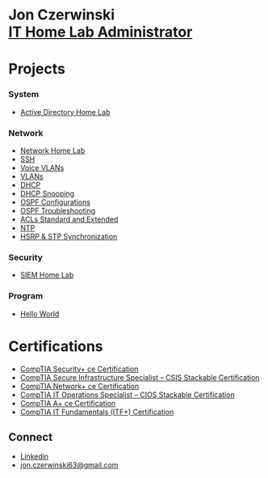 <h1>Jon Czerwinski <br/><a href="https://www.linkedin.com/in/jon-czerwinski/">IT Home Lab Administrator</a>

<h1>Projects</h1>
<h3>System</h3>

- [Active Directory Home Lab](https://github.com/jwczerwinski/Active-Directory-Home-Lab)

<h3>Network</h3>

- [Network Home Lab](https://github.com/jwczerwinski/Network-Home-Lab)
- [SSH](https://github.com/jwczerwinski/SSH)
- [Voice VLANs](https://github.com/jwczerwinski/Voice-VLANs)
- [VLANs](https://github.com/jwczerwinski/VLANs)
- [DHCP](https://github.com/jwczerwinski/DHCP/tree/main)
- [DHCP Snooping](https://github.com/jwczerwinski/DHCP-Snooping)
- [OSPF Configurations](https://github.com/jwczerwinski/OSPF)
- [OSPF Troubleshooting](https://github.com/jwczerwinski/OSPF-Troubleshooting)
- [ACLs Standard and Extended](https://github.com/jwczerwinski/ACLs-Standard-and-Extended)
- [NTP](https://github.com/jwczerwinski/NTP/tree/main)
- [HSRP & STP Synchronization](https://github.com/jwczerwinski/HSRP-STP-Synchronization)

<h3>Security</h3>

- [SIEM Home Lab](https://github.com/jwczerwinski/SIEM-Home-Lab)
<h3>Program</h3>

- [Hello World](https://github.com/jwczerwinski/Hello-World)


<h1>Certifications</h1>

- [CompTIA Security+ ce Certification](https://www.credly.com/badges/48d3e286-7b74-448d-8059-7e82f9b10c2a)
- [CompTIA Secure Infrastructure Specialist – CSIS Stackable Certification](https://www.credly.com/badges/7a9456b6-d0b7-4de2-97ee-8805d418d70c/public_url)
- [CompTIA Network+ ce Certification](https://www.credly.com/badges/f8e57115-9f22-41eb-9346-71ca009bd2ca/linked_in_profile)
- [CompTIA IT Operations Specialist – CIOS Stackable Certification](https://www.credly.com/badges/e8e4cce0-e2eb-4b02-97e3-97139e00ea7e/linked_in_profile)
- [CompTIA A+ ce Certification](https://www.credly.com/badges/00a0fbd6-19e8-47db-8185-8c6af4d7881e/linked_in_profile)
- [CompTIA IT Fundamentals (ITF+) Certification](https://www.credly.com/badges/e5db48d5-d6e7-4ff9-81d2-0e5217b83449/linked_in_profile)

<h2>Connect</h2>

- [Linkedin](https://www.linkedin.com/in/jon-czerwinski/) <br>
- jon.czerwinski63@gmail.com

<!--
**jwczerwinski** is a ✨ _special_ ✨ repository because its `README.md` (this file) appears on your GitHub profile.

Here are some ideas to get you started:

- 🔭 I’m currently working on ...
- 🌱 I’m currently learning ...
- 👯 I’m looking to collaborate on ...
- 🤔 I’m looking for help with ...
- 💬 Ask me about ...
- 📫 How to reach me: ...
- ⚡ Fun fact: ...
-->
